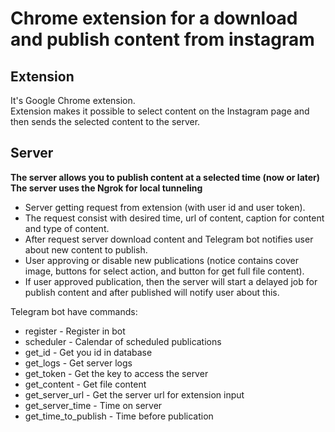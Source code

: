 # Chrome extension for a download and publish content from instagram 

## Extension
It's Google Chrome extension. <br/>
Extension makes it possible to select content on the Instagram page and then sends the selected content to the server.

## Server
**The server allows you to publish content at a selected time (now or later)** <br/>
**The server uses the Ngrok for local tunneling**

- Server getting request from extension (with user id and user token).
- The request consist with desired time, url of content, caption for content and type of content.
- After request server download content and Telegram bot notifies user about new content to publish.
- User approving or disable new publications (notice contains cover image, buttons for select action, and button for get full file content).
- If user approved publication, then the server will start a delayed job for publish content and after published will notify user about this.

Telegram bot have commands: 
- register - Register in bot
- scheduler - Calendar of scheduled publications
- get_id - Get you id in database
- get_logs - Get server logs
- get_token - Get the key to access the server
- get_content - Get file content
- get_server_url - Get the server url for extension input
- get_server_time - Time on server
- get_time_to_publish - Time before publication
